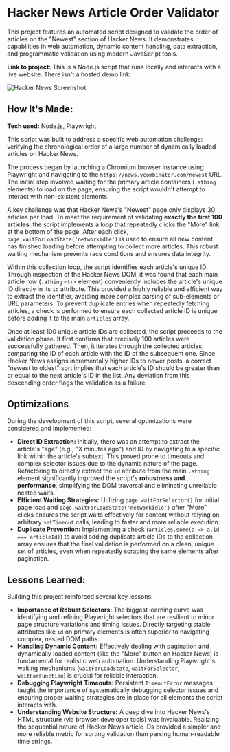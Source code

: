 # Hacker News Article Order Validator

This project features an automated script designed to validate the order of articles on the "Newest" section of Hacker News. It demonstrates capabilities in web automation, dynamic content handling, data extraction, and programmatic validation using modern JavaScript tools.

**Link to project:** This is a Node.js script that runs locally and interacts with a live website. There isn't a hosted demo link.

![Hacker News Screenshot](https://placehold.co/1200x650/F0F0F0/333333?text=Hacker+News+Validation+Script+Running)

## How It's Made:

**Tech used:** Node.js, Playwright

This script was built to address a specific web automation challenge: verifying the chronological order of a large number of dynamically loaded articles on Hacker News.

The process began by launching a Chromium browser instance using Playwright and navigating to the `https://news.ycombinator.com/newest` URL. The initial step involved waiting for the primary article containers (`.athing` elements) to load on the page, ensuring the script wouldn't attempt to interact with non-existent elements.

A key challenge was that Hacker News's "Newest" page only displays 30 articles per load. To meet the requirement of validating **exactly the first 100 articles**, the script implements a loop that repeatedly clicks the "More" link at the bottom of the page. After each click, `page.waitForLoadState('networkidle')` is used to ensure all new content has finished loading before attempting to collect more articles. This robust waiting mechanism prevents race conditions and ensures data integrity.

Within this collection loop, the script identifies each article's unique ID. Through inspection of the Hacker News DOM, it was found that each main article row (`.athing` `<tr>` element) conveniently includes the article's unique ID directly in its `id` attribute. This provided a highly reliable and efficient way to extract the identifier, avoiding more complex parsing of sub-elements or URL parameters. To prevent duplicate entries when repeatedly fetching articles, a check is performed to ensure each collected article ID is unique before adding it to the main `articles` array.

Once at least 100 unique article IDs are collected, the script proceeds to the validation phase. It first confirms that precisely 100 articles were successfully gathered. Then, it iterates through the collected articles, comparing the ID of each article with the ID of the subsequent one. Since Hacker News assigns incrementally higher IDs to newer posts, a correct "newest to oldest" sort implies that each article's ID should be greater than or equal to the next article's ID in the list. Any deviation from this descending order flags the validation as a failure.

## Optimizations

During the development of this script, several optimizations were considered and implemented:

* **Direct ID Extraction:** Initially, there was an attempt to extract the article's "age" (e.g., "X minutes ago") and ID by navigating to a specific link within the article's subtext. This proved prone to timeouts and complex selector issues due to the dynamic nature of the page. Refactoring to directly extract the `id` attribute from the main `.athing` element significantly improved the script's **robustness and performance**, simplifying the DOM traversal and eliminating unreliable nested waits.
* **Efficient Waiting Strategies:** Utilizing `page.waitForSelector()` for initial page load and `page.waitForLoadState('networkidle')` after "More" clicks ensures the script waits effectively for content without relying on arbitrary `setTimeout` calls, leading to faster and more reliable execution.
* **Duplicate Prevention:** Implementing a check (`articles.some(a => a.id === articleId)`) to avoid adding duplicate article IDs to the collection array ensures that the final validation is performed on a clean, unique set of articles, even when repeatedly scraping the same elements after pagination.

## Lessons Learned:

Building this project reinforced several key lessons:

* **Importance of Robust Selectors:** The biggest learning curve was identifying and refining Playwright selectors that are resilient to minor page structure variations and timing issues. Directly targeting stable attributes like `id` on primary elements is often superior to navigating complex, nested DOM paths.
* **Handling Dynamic Content:** Effectively dealing with pagination and dynamically loaded content (like the "More" button on Hacker News) is fundamental for realistic web automation. Understanding Playwright's waiting mechanisms (`waitForLoadState`, `waitForSelector`, `waitForFunction`) is crucial for reliable interaction.
* **Debugging Playwright Timeouts:** Persistent `TimeoutError` messages taught the importance of systematically debugging selector issues and ensuring proper waiting strategies are in place for all elements the script interacts with.
* **Understanding Website Structure:** A deep dive into Hacker News's HTML structure (via browser developer tools) was invaluable. Realizing the sequential nature of Hacker News article IDs provided a simpler and more reliable metric for sorting validation than parsing human-readable time strings.